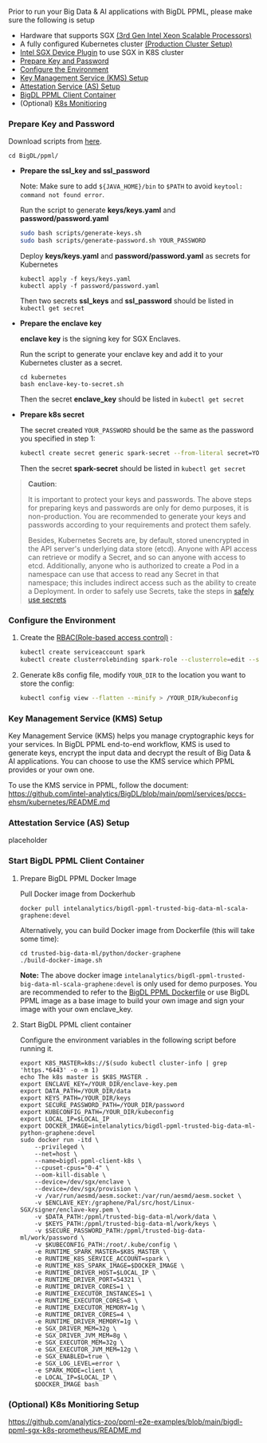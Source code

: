 Prior to run your Big Data & AI applications with BigDL PPML, please make sure the following is setup

* Hardware that supports SGX [(3rd Gen Intel Xeon Scalable Processors)](https://www.intel.com/content/www/us/en/products/docs/processors/xeon/3rd-gen-xeon-scalable-processors-brief.html)
* A fully configured Kubernetes cluster [(Production Cluster Setup)](https://kubernetes.io/docs/setup/production-environment/#production-cluster-setup)
* [Intel SGX Device Plugin](https://bigdl.readthedocs.io/en/latest/doc/PPML/QuickStart/deploy_intel_sgx_device_plugin_for_kubernetes.html) to use SGX in K8S cluster
* [Prepare Key and Password](#prepare-key-and-password)
* [Configure the Environment](#configure-the-environment)
* [Key Management Service (KMS) Setup](#key-management-service-kms-setup)
* [Attestation Service (AS) Setup](#attestation-service-as-setup)
* [BigDL PPML Client Container](#start-bigdl-ppml-client-container)
* (Optional) [K8s Monitioring](#optional-k8s-monitioring-setup)

### Prepare Key and Password
Download scripts from [here](https://github.com/intel-analytics/BigDL).

```
cd BigDL/ppml/
```

* **Prepare the ssl_key and ssl_password**
  
  Note: Make sure to add `${JAVA_HOME}/bin` to `$PATH` to avoid `keytool: command not found error`.

  Run the script to generate **keys/keys.yaml** and **password/password.yaml**
  ```bash
  sudo bash scripts/generate-keys.sh
  sudo bash scripts/generate-password.sh YOUR_PASSWORD
  ```

  Deploy **keys/keys.yaml** and **password/password.yaml** as secrets for Kubernetes
  ```
  kubectl apply -f keys/keys.yaml
  kubectl apply -f password/password.yaml
  ```
  Then two secrets **ssl_keys** and **ssl_password** should be listed in `kubectl get secret`



* **Prepare the enclave key**

  **enclave key** is the signing key for SGX Enclaves.
  
  Run the script to generate your enclave key and add it to your Kubernetes cluster as a secret.
  ```
  cd kubernetes
  bash enclave-key-to-secret.sh
  ```
  Then the secret **enclave_key** should be listed in `kubectl get secret`
  
* **Prepare k8s secret**

  The secret created `YOUR_PASSWORD` should be the same as the password you specified in step 1:

   ```bash
   kubectl create secret generic spark-secret --from-literal secret=YOUR_PASSWORD
   ```
   Then the secret **spark-secret** should be listed in `kubectl get secret`
   

>**Caution**: 
>
>It is important to protect your keys and passwords. The above steps for preparing keys and passwords are only for demo purposes, it is non-production. You are recommended to generate your keys and passwords according to your requirements and protect them safely.
>
>Besides, Kubernetes Secrets are, by default, stored unencrypted in the API server's underlying data store (etcd). Anyone with API access can retrieve or modify a Secret, and so can anyone with access to etcd. Additionally, anyone who is authorized to create a Pod in a namespace can use that access to read any Secret in that namespace; this includes indirect access such as the ability to create a Deployment. In order to safely use Secrets, take the steps in [safely use secrets](https://kubernetes.io/docs/concepts/configuration/secret/)

### Configure the Environment

1. Create the [RBAC(Role-based access control)](https://spark.apache.org/docs/latest/running-on-kubernetes.html#rbac) :

    ```bash
    kubectl create serviceaccount spark
    kubectl create clusterrolebinding spark-role --clusterrole=edit --serviceaccount=default:spark --namespace=default
    ```

2. Generate k8s config file, modify `YOUR_DIR` to the location you want to store the config:

    ```bash
    kubectl config view --flatten --minify > /YOUR_DIR/kubeconfig
    ```


### Key Management Service (KMS) Setup
Key Management Service (KMS) helps you manage cryptographic keys for your services. In BigDL PPML end-to-end workflow, KMS is used to generate keys, encrypt the input data and decrypt the result of Big Data & AI applications. You can choose to use the KMS service which PPML provides or your own one.

To use the KMS service in PPML, follow the document: https://github.com/intel-analytics/BigDL/blob/main/ppml/services/pccs-ehsm/kubernetes/README.md

### Attestation Service (AS) Setup
placeholder

### Start BigDL PPML Client Container
1. Prepare BigDL PPML Docker Image

    Pull Docker image from Dockerhub
    ```
    docker pull intelanalytics/bigdl-ppml-trusted-big-data-ml-scala-graphene:devel
    ```

    Alternatively, you can build Docker image from Dockerfile (this will take some time):
    ```
    cd trusted-big-data-ml/python/docker-graphene
    ./build-docker-image.sh
    ```
    
    **Note:** The above docker image `intelanalytics/bigdl-ppml-trusted-big-data-ml-scala-graphene:devel` is only used for demo purposes. You are recommended to refer to the [BigDL PPML Dockerfile](https://github.com/intel-analytics/BigDL/blob/main/ppml/trusted-big-data-ml/python/docker-graphene/Dockerfile) or use BigDL PPML image as a base image to build your own image and sign your image with your own enclave_key.
    
2. Start BigDL PPML client container
    
    Configure the environment variables in the following script before running it.
    ```
    export K8S_MASTER=k8s://$(sudo kubectl cluster-info | grep 'https.*6443' -o -m 1)
    echo The k8s master is $K8S_MASTER .
    export ENCLAVE_KEY=/YOUR_DIR/enclave-key.pem
    export DATA_PATH=/YOUR_DIR/data
    export KEYS_PATH=/YOUR_DIR/keys
    export SECURE_PASSWORD_PATH=/YOUR_DIR/password
    export KUBECONFIG_PATH=/YOUR_DIR/kubeconfig
    export LOCAL_IP=$LOCAL_IP
    export DOCKER_IMAGE=intelanalytics/bigdl-ppml-trusted-big-data-ml-python-graphene:devel
    sudo docker run -itd \
        --privileged \
        --net=host \
        --name=bigdl-ppml-client-k8s \
        --cpuset-cpus="0-4" \
        --oom-kill-disable \
        --device=/dev/sgx/enclave \
        --device=/dev/sgx/provision \
        -v /var/run/aesmd/aesm.socket:/var/run/aesmd/aesm.socket \
        -v $ENCLAVE_KEY:/graphene/Pal/src/host/Linux-SGX/signer/enclave-key.pem \
        -v $DATA_PATH:/ppml/trusted-big-data-ml/work/data \
        -v $KEYS_PATH:/ppml/trusted-big-data-ml/work/keys \
        -v $SECURE_PASSWORD_PATH:/ppml/trusted-big-data-ml/work/password \
        -v $KUBECONFIG_PATH:/root/.kube/config \
        -e RUNTIME_SPARK_MASTER=$K8S_MASTER \
        -e RUNTIME_K8S_SERVICE_ACCOUNT=spark \
        -e RUNTIME_K8S_SPARK_IMAGE=$DOCKER_IMAGE \
        -e RUNTIME_DRIVER_HOST=$LOCAL_IP \
        -e RUNTIME_DRIVER_PORT=54321 \
        -e RUNTIME_DRIVER_CORES=1 \
        -e RUNTIME_EXECUTOR_INSTANCES=1 \
        -e RUNTIME_EXECUTOR_CORES=8 \
        -e RUNTIME_EXECUTOR_MEMORY=1g \
        -e RUNTIME_DRIVER_CORES=4 \
        -e RUNTIME_DRIVER_MEMORY=1g \
        -e SGX_DRIVER_MEM=32g \
        -e SGX_DRIVER_JVM_MEM=8g \
        -e SGX_EXECUTOR_MEM=32g \
        -e SGX_EXECUTOR_JVM_MEM=12g \
        -e SGX_ENABLED=true \
        -e SGX_LOG_LEVEL=error \
        -e SPARK_MODE=client \
        -e LOCAL_IP=$LOCAL_IP \
        $DOCKER_IMAGE bash
    ```

### (Optional) K8s Monitioring Setup
https://github.com/analytics-zoo/ppml-e2e-examples/blob/main/bigdl-ppml-sgx-k8s-prometheus/README.md
